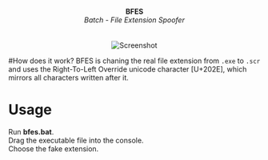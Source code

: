<p align="center">
	<b>BFES</b>
	<br>
	<i>Batch - File Extension Spoofer</i>
	<br><br><br>
	<img alt="Screenshot" src="https://media.discordapp.net/attachments/935221979328417845/935222024790491188/unknown.png">
</p>

#How does it work?
BFES is chaning the real file extension from `.exe` to `.scr` \
and uses the Right-To-Left Override unicode character [U+202E], which mirrors all characters written after it.

# Usage
Run **bfes.bat**.\
Drag the executable file into the console.\
Choose the fake extension.
